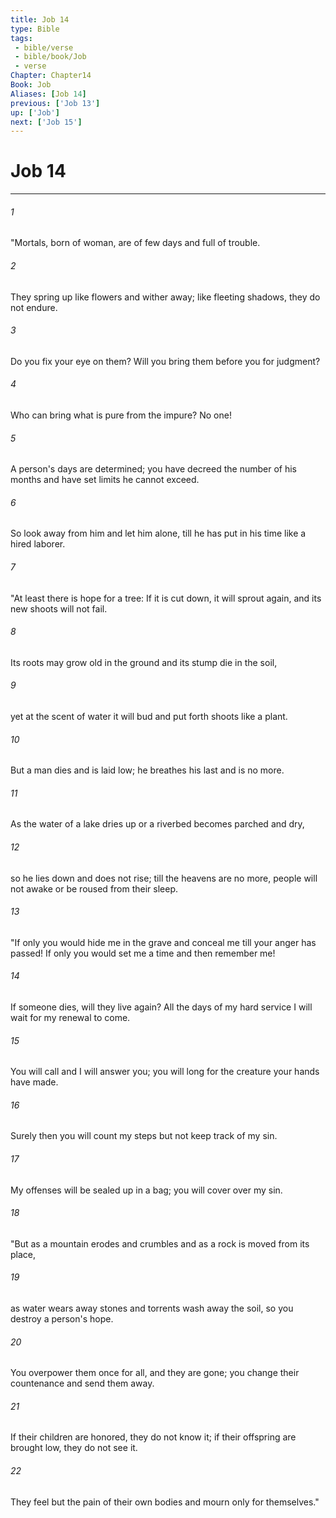 ```yaml
---
title: Job 14
type: Bible
tags:
 - bible/verse
 - bible/book/Job
 - verse
Chapter: Chapter14
Book: Job
Aliases: [Job 14]
previous: ['Job 13']
up: ['Job']
next: ['Job 15']
---
```

# Job 14

***


###### 1 
"Mortals, born of woman, are of few days and full of trouble. 

###### 2 
They spring up like flowers and wither away; like fleeting shadows, they do not endure. 

###### 3 
Do you fix your eye on them? Will you bring them before you for judgment? 

###### 4 
Who can bring what is pure from the impure? No one! 

###### 5 
A person's days are determined; you have decreed the number of his months and have set limits he cannot exceed. 

###### 6 
So look away from him and let him alone, till he has put in his time like a hired laborer. 

###### 7 
"At least there is hope for a tree: If it is cut down, it will sprout again, and its new shoots will not fail. 

###### 8 
Its roots may grow old in the ground and its stump die in the soil, 

###### 9 
yet at the scent of water it will bud and put forth shoots like a plant. 

###### 10 
But a man dies and is laid low; he breathes his last and is no more. 

###### 11 
As the water of a lake dries up or a riverbed becomes parched and dry, 

###### 12 
so he lies down and does not rise; till the heavens are no more, people will not awake or be roused from their sleep. 

###### 13 
"If only you would hide me in the grave and conceal me till your anger has passed! If only you would set me a time and then remember me! 

###### 14 
If someone dies, will they live again? All the days of my hard service I will wait for my renewal to come. 

###### 15 
You will call and I will answer you; you will long for the creature your hands have made. 

###### 16 
Surely then you will count my steps but not keep track of my sin. 

###### 17 
My offenses will be sealed up in a bag; you will cover over my sin. 

###### 18 
"But as a mountain erodes and crumbles and as a rock is moved from its place, 

###### 19 
as water wears away stones and torrents wash away the soil, so you destroy a person's hope. 

###### 20 
You overpower them once for all, and they are gone; you change their countenance and send them away. 

###### 21 
If their children are honored, they do not know it; if their offspring are brought low, they do not see it. 

###### 22 
They feel but the pain of their own bodies and mourn only for themselves." 
